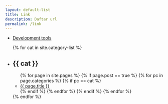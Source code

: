 ```yaml
---
layout: default-list
title: Link
description: Daftar url
permalink: /link
---
```


- [Development tools](/dev)


<ul>
	{% for cat in site.category-list %}
	<li><h2>{{ cat }}</h2></li>
	<ul class="mb-3">
		{% for page in site.pages %}
		{% if page.post == true %}
		{% for pc in page.categories %}
		{% if pc == cat %}
		<li><a href="{{ page.url }}">{{ page.title }}</a></li>
		{% endif %}   <!-- cat-match-p -->
		{% endfor %}  <!-- page-category -->
		{% endif %}   <!-- post-p -->
		{% endfor %}  <!-- page -->
	</ul>
	{% endfor %}  <!-- cat -->
</ul>
